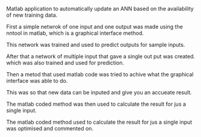 Matlab application to automatically update an ANN based on the availability of new training data.

First a simple netwrok of one input and one output was made using the nntool in matlab, which is a graphical interface method.

This network was trained and used to predict outputs for sample inputs.

After that a network of multiple input that gave a single out put was created. which was also trained and used for prediction.

Then a metod that used matlab code was tried to achive what the graphical interface was able to do.

This was so that new data can be inputed and give you an accueate result. 

The matlab coded method was then used to calculate the result for jus a single input.

The matlab coded method used to calculate the result for jus a single input was optimised and commented on.
